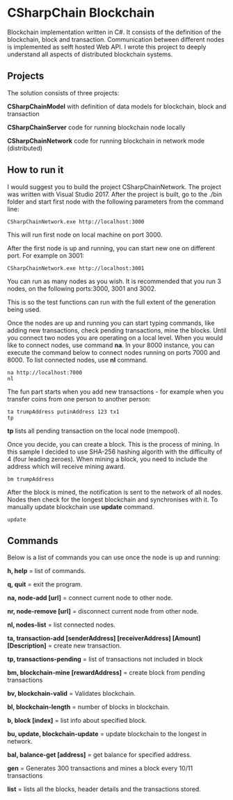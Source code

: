 CSharpChain Blockchain
===========
Blockchain implementation written in C#. It consists of the definition of the blockchain, block and transaction. 
Communication between different nodes is implemented as selft hosted Web API. 
I wrote this project to deeply understand all aspects of distributed blockchain systems. 

Projects
------------

The solution consists of three projects:

**CSharpChainModel** with definition of data models for blockchain, block and transaction

**CSharpChainServer** code for running blockchain node locally

**CSharpChainNetwork** code for running blockchain in network mode (distributed)

How to run it
-------------
I would suggest you to build the project CSharpChainNetwork. The project was written with Visual Studio 2017. After the project is built,
go to the ./bin folder and start first node with the following parameters from the command line:

```
CSharpChainNetwork.exe http://localhost:3000
```

This will run first node on local machine on port 3000.

After the first node is up and running, you can start new one on different port. For example on 3001:

```
CSharpChainNetwork.exe http://localhost:3001
```

You can run as many nodes as you wish. 
It is recommended that you run 3 nodes, on the following ports:3000, 3001 and 3002.

This is so the test functions can run with the full extent of the generation being used. 


Once the nodes are up and running you can start typing commands, like adding new transactions, check pending transactions, mine the blocks.
Until you connect two nodes you are operating on a local level. When you would like to connect nodes, use command **na**. 
In your 8000 instance, you can execute the command below to connect nodes running on ports 7000 and 8000. 
To list connected nodes, use **nl** command.

```
na http://localhost:7000
nl
```

The fun part starts when you add new transactions - for example when you transfer coins from one person to another person:

```
ta trumpAddress putinAddress 123 tx1
tp
```

**tp** lists all pending transaction on the local node (mempool).

Once you decide, you can create a block. This is the process of mining. In this sample I decided to use SHA-256 hashing
algorith with the difficulty of 4 (four leading zeroes). When mining a block, you need to include the address which will
receive mining award.

```
bm trumpAddress
```

After the block is mined, the notification is sent to the network of all nodes. Nodes then check for the longest blockchain and
synchronises with it. To manually update blockchain use **update** command.

```
update
```

Commands
--------
Below is a list of commands you can use once the node is up and running:

**h, help** = list of commands.

**q, quit** = exit the program.

**na, node-add [url]** = connect current node to other node.

**nr, node-remove [url]** = disconnect current node from other node.

**nl, nodes-list** = list connected nodes.

**ta, transaction-add [senderAddress] [receiverAddress] [Amount] [Description]** = create new transaction.

**tp, transactions-pending** = list of transactions not included in block

**bm, blockchain-mine [rewardAddress]** = create block from pending transactions

**bv, blockchain-valid** = Validates blockchain.

**bl, blockchain-length** = number of blocks in blockchain.

**b, block [index]** = list info about specified block.

**bu, update, blockchain-update** = update blockchain to the longest in network.

**bal, balance-get [address]** = get balance for specified address.

**gen** = Generates 300 transactions and mines a block every 10/11 transactions

**list** = lists all the blocks, header details and the transactions stored. 

